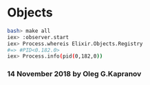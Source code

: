 # Objects

```bash
bash> make all
iex> :observer.start
iex> Process.whereis Elixir.Objects.Registry
#=> #PID<0.182.0>
iex> Process.info(pid(0,182,0))
```

### 14 November 2018 by Oleg G.Kapranov
